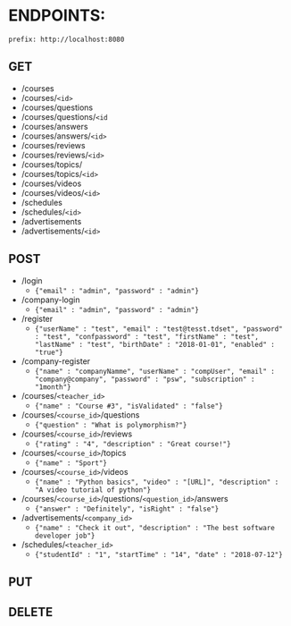 # ENDPOINTS:
`prefix: http://localhost:8080`
## GET

* /courses
* /courses/`<id>`
* /courses/questions
* /courses/questions/`<id`
* /courses/answers	
* /courses/answers/`<id>`
* /courses/reviews
* /courses/reviews/`<id>`
* /courses/topics/	
* /courses/topics/`<id>`	
* /courses/videos	
* /courses/videos/`<id>`	
* /schedules	
* /schedules/`<id>`	
* /advertisements	
* /advertisements/`<id>`


## POST

* /login	
   * `{"email" : "admin", "password" : "admin"}`
* /company-login	
   * `{"email" : "admin", "password" : "admin"}`
* /register	
   * `{"userName" : "test", "email" : "test@tesst.tdset", "password" : "test", "confpassword" : "test", "firstName" : "test", "lastName" : "test", "birthDate" : "2018-01-01", "enabled" : "true"}`
* /company-register	
   * `{"name" : "companyNamme", "userName" : "compUser", "email" : "company@company", "password" : "psw", "subscription" : "1month"}`
* /courses/`<teacher_id>`	
   * `{"name" : "Course #3", "isValidated" : "false"}`
* /courses/`<course_id>`/questions	
   * `{"question" : "What is polymorphism?"}`
* /courses/`<course_id>`/reviews	
   * `{"rating" : "4", "description" : "Great course!"}`
* /courses/`<course_id>`/topics	
   * `{"name" : "Sport"}`
* /courses/`<course_id>`/videos	
   * `{"name" : "Python basics", "video" : "[URL]", "description" : "A video tutorial of python"}`
* /courses/`<course_id>`/questions/`<question_id>`/answers
   * `{"answer" : "Definitely", "isRight" : "false"}`
* /advertisements/`<company_id>`
   * `{"name" : "Check it out", "description" : "The best software developer job"}`
* /schedules/`<teacher_id>`
   * `{"studentId" : "1", "startTime" : "14", "date" : "2018-07-12"}`

## PUT

## DELETE
